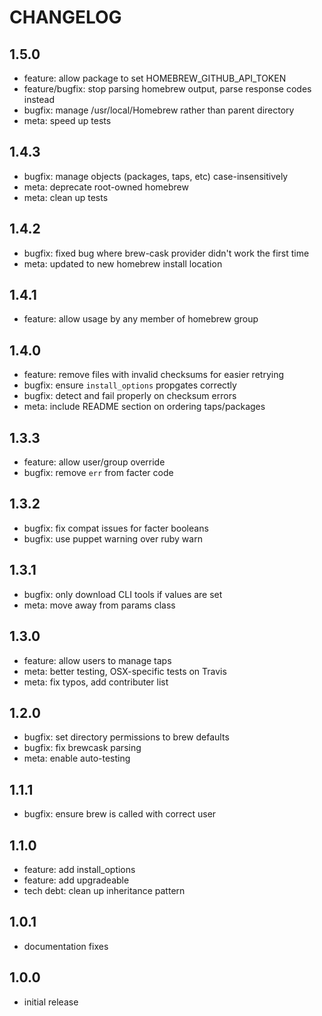 # CHANGELOG

## 1.5.0
- feature: allow package to set HOMEBREW_GITHUB_API_TOKEN
- feature/bugfix: stop parsing homebrew output, parse response codes instead
- bugfix: manage /usr/local/Homebrew rather than parent directory
- meta: speed up tests

## 1.4.3
- bugfix: manage objects (packages, taps, etc) case-insensitively
- meta: deprecate root-owned homebrew
- meta: clean up tests

## 1.4.2
- bugfix: fixed bug where brew-cask provider didn't work the first time
- meta: updated to new homebrew install location

## 1.4.1
- feature: allow usage by any member of homebrew group

## 1.4.0
- feature: remove files with invalid checksums for easier retrying
- bugfix: ensure `install_options` propgates correctly
- bugfix: detect and fail properly on checksum errors
- meta: include README section on ordering taps/packages

## 1.3.3
- feature: allow user/group override
- bugfix: remove `err` from facter code

## 1.3.2
- bugfix: fix compat issues for facter booleans
- bugfix: use puppet warning over ruby warn

## 1.3.1
- bugfix: only download CLI tools if values are set
- meta: move away from params class

## 1.3.0
- feature: allow users to manage taps
- meta: better testing, OSX-specific tests on Travis
- meta: fix typos, add contributer list

## 1.2.0
- bugfix: set directory permissions to brew defaults
- bugfix: fix brewcask parsing
- meta: enable auto-testing

## 1.1.1
- bugfix: ensure brew is called with correct user

## 1.1.0
- feature: add install_options
- feature: add upgradeable
- tech debt: clean up inheritance pattern

## 1.0.1
- documentation fixes

## 1.0.0
- initial release
